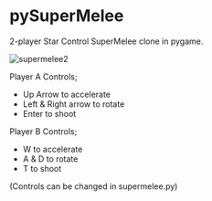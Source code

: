 # pySuperMelee
2-player Star Control SuperMelee clone in pygame.

![supermelee2](https://user-images.githubusercontent.com/80536083/158037043-adb952f9-6dd8-42db-93ec-5fb8c2ef6b2b.PNG)

Player A Controls;
- Up Arrow to accelerate
- Left & Right arrow to rotate
- Enter to shoot

Player B Controls;
- W to accelerate
- A & D to rotate
- T to shoot

(Controls can be changed in supermelee.py)
